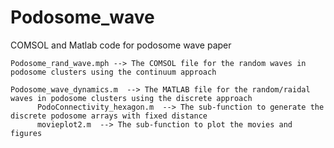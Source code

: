 # Podosome_wave
COMSOL and Matlab code for podosome wave paper

    Podosome_rand_wave.mph --> The COMSOL file for the random waves in podosome clusters using the continuum approach
    
    Podosome_wave_dynamics.m  --> The MATLAB file for the random/raidal waves in podosome clusters using the discrete approach
          PodoConnectivity_hexagon.m  --> The sub-function to generate the discrete podosome arrays with fixed distance
          movieplot2.m  --> The sub-function to plot the movies and figures
